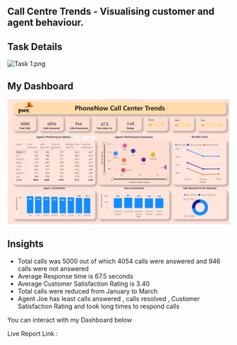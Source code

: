 ## Call Centre Trends - Visualising customer and agent behaviour.

## Task Details  

![Task 1.png ](https://cdn.theforage.com/vinternships/companyassets/4sLyCPgmsy8DA6Dh3/9RbnZnMj2k93xffms/Screen%20Shot%202021-06-15%20at%205.23.06%20PM.png)

## My Dashboard 
![Dashboard.png](https://github.com/Sivasundar3/Forage-pwc-virtual-internship/blob/main/1.%20Call%20Centre%20Trends/task%201.png)

## Insights

- Total calls was 5000 out of which 4054 calls were answered and 946 calls were not answered
- Average Response time is 67.5 seconds
- Average Customer Satisfaction Rating is 3.40
- Total calls were reduced from January to March
- Agent Joe has least calls answered , calls resolved , Customer Satisfaction Rating and took long times to respond calls


You can interact with my Dashboard below 

Live Report Link : 


